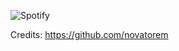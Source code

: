 ![Spotify](https://nowplayingmarianvulpes-o8lssjlvn-diabolicwitch.vercel.app/api/spotify?background_color=0d1117&border_color=ffffff)

Credits: https://github.com/novatorem
